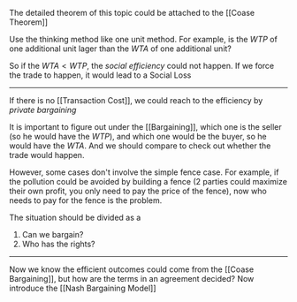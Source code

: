The detailed theorem of this topic could be attached to the [[Coase Theorem]]

Use the thinking method like one unit method. For example, is the $WTP$ of one additional unit lager than the $WTA$ of one additional unit?

So if the $WTA<WTP$, the *social efficiency* could not happen. If we force the trade to happen, it would lead to a Social Loss

---

If there is no [[Transaction Cost]], we could reach to the efficiency by *private bargaining*

It is important to figure out under the [[Bargaining]], which one is the seller (so he would have the $WTP$), and which one would be the buyer, so he would have the $WTA$. And we should compare to check out whether the trade would happen.

However, some cases don't involve the simple fence case. For example, if the pollution could be avoided by building a fence (2 parties could maximize their own profit, you only need to pay the price of the fence), now who needs to pay for the fence is the problem.

The situation should be divided as a


1. Can we bargain?
2. Who has the rights?

---

Now we know the efficient outcomes could come from the [[Coase Bargaining]], but how are the terms in an agreement decided? Now introduce the [[Nash Bargaining Model]]

